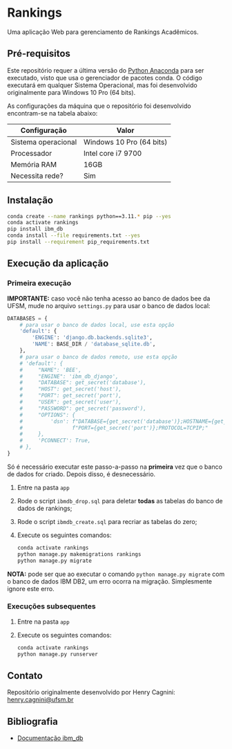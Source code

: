 # Rankings

Uma aplicação Web para gerenciamento de Rankings Acadêmicos.

## Pré-requisitos

Este repositório requer a última versão do [Python Anaconda](https://www.anaconda.com/download) para ser executado, 
visto que usa o gerenciador de pacotes conda. O código executará em qualquer Sistema Operacional, mas foi desenvolvido
originalmente para Windows 10 Pro (64 bits).

As configurações da máquina que o repositório foi desenvolvido encontram-se na tabela abaixo:

| Configuração        | Valor                    |
|---------------------|--------------------------|
| Sistema operacional | Windows 10 Pro (64 bits) |
| Processador         | Intel core i7 9700       |
| Memória RAM         | 16GB                     |
| Necessita rede?     | Sim                      |

## Instalação

```bash
conda create --name rankings python==3.11.* pip --yes
conda activate rankings
pip install ibm_db
conda install --file requirements.txt --yes
pip install --requirement pip_requirements.txt
```

## Execução da aplicação

### Primeira execução

**IMPORTANTE:** caso você não tenha acesso ao banco de dados bee da UFSM, mude no arquivo `settings.py` para usar o
banco de dados local:

```python
DATABASES = {
    # para usar o banco de dados local, use esta opção
    'default': {
        'ENGINE': 'django.db.backends.sqlite3',
        'NAME': BASE_DIR / 'database_sqlite.db',
    },
    # para usar o banco de dados remoto, use esta opção
    # 'default': {
    #     "NAME": 'BEE',
    #     "ENGINE": 'ibm_db_django',
    #     "DATABASE": get_secret('database'),
    #     "HOST": get_secret('host'),
    #     "PORT": get_secret('port'),
    #     "USER": get_secret('user'),
    #     "PASSWORD": get_secret('password'),
    #     "OPTIONS": {
    #         'dsn': f"DATABASE={get_secret('database')};HOSTNAME={get_secret('host')};"
    #                f"PORT={get_secret('port')};PROTOCOL=TCPIP;"
    #     },
    #     'PCONNECT': True,  
    # },
}
```

Só é necessário executar este passo-a-passo na **primeira** vez que o banco de dados for criado. Depois disso, 
é desnecessário.

1. Entre na pasta `app`
2. Rode o script `ibmdb_drop.sql` para deletar **todas** as tabelas do banco de dados de rankings;
3. Rode o script `ibmdb_create.sql` para recriar as tabelas do zero;
4. Execute os seguintes comandos:

   ```bash
   conda activate rankings
   python manage.py makemigrations rankings
   python manage.py migrate
   ```

**NOTA:** pode ser que ao executar o comando `python manage.py migrate` com o banco de dados IBM DB2, um erro ocorra
na migração. Simplesmente ignore este erro.

### Execuções subsequentes

1. Entre na pasta `app`
2. Execute os seguintes comandos:

   ```bash
   conda activate rankings
   python manage.py runserver
   ```

## Contato

Repositório originalmente desenvolvido por Henry Cagnini: [henry.cagnini@ufsm.br]()

## Bibliografia

* [Documentação ibm_db](https://www.ibm.com/docs/en/db2/11.5?topic=framework-application-development-db)

